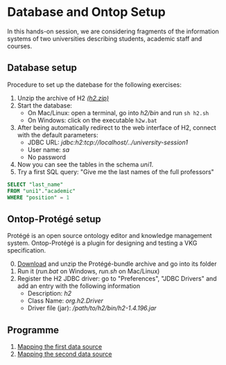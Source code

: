 # Database and Ontop Setup

In this hands-on session, we are considering fragments of the information systems
of two universities describing students, academic staff and courses.

## Database setup

Procedure to set up the datebase for the following exercises:

1. Unzip the archive of H2 [*(h2.zip)*](../h2.zip)
2. Start the database:
   * On Mac/Linux: open a terminal, go into *h2/bin* and run `sh h2.sh`
   * On Windows: click on the executable `h2w.bat`
3. After being automatically redirect to the web interface of H2, connect with the default parameters:
     * JDBC URL:  *jdbc:h2:tcp://localhost/../university-session1*
     * User name: *sa*
     * No password
4. Now you can see the tables in the schema *uni1*.
5. Try a first SQL query: "Give me the last names of the full professors"

```sql
SELECT "last_name"
FROM "uni1"."academic"
WHERE "position" = 1
```

## Ontop-Protégé setup

Protégé is an open source ontology editor and knowledge management system. Ontop-Protégé is a plugin for designing and testing a VKG specification.

0. [Download](https://sourceforge.net/projects/ontop4obda/files/ontop-3.0.0/ontop-protege-bundle-3.0.0.zip/download) and unzip the Protégé-bundle archive and go into its folder
1. Run it (*run.bat* on Windows, *run.sh* on Mac/Linux)
2. Register the H2 JDBC driver: go to "Preferences", "JDBC Drivers" and add an entry with the following information
     * Description: *h2*
     * Class Name: *org.h2.Driver*
     * Driver file (jar): */path/to/h2/bin/h2-1.4.196.jar*

## Programme


 1. [Mapping the first data source](university-1.md)
 2. [Mapping the second data source](university-2.md)